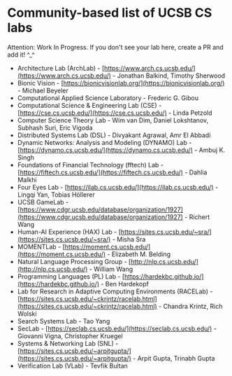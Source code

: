 # Community-based list of UCSB CS labs

Attention: Work In Progress. If you don't see your lab here, create a PR and add it! ^_^ 

- Architecture Lab (ArchLab) - [https://www.arch.cs.ucsb.edu/](https://www.arch.cs.ucsb.edu/) - Jonathan Balkind, Timothy Sherwood
- Bionic Vision - [https://bionicvisionlab.org/](https://bionicvisionlab.org/) - Michael Beyeler
- Computational Applied Science Laboratory - Frederic G. Gibou
- Computational Science & Engineering Lab (CSE) - [https://cse.cs.ucsb.edu/](https://cse.cs.ucsb.edu/) - Linda Petzold
- Computer Science Theory Lab - Wim van Dim, Daniel Lokshtanov, Subhash Suri, Eric Vigoda
- Distributed Systems Lab (DSL) - Divyakant Agrawal, Amr El Abbadi
- Dynamic Networks: Analysis and Modeling (DYNAMO) Lab - [https://dynamo.cs.ucsb.edu/](https://dynamo.cs.ucsb.edu/) - Ambuj K. Singh
- Foundations of Financial Technology (fftech) Lab - [https://fiftech.cs.ucsb.edu/](https://fiftech.cs.ucsb.edu/) - Dahlia Malkhi
- Four Eyes Lab - [https://ilab.cs.ucsb.edu/](https://ilab.cs.ucsb.edu/) - Lingqi Yan, Tobias Höllerer
- UCSB GameLab - [https://www.cdgr.ucsb.edu/database/organization/1927](https://www.cdgr.ucsb.edu/database/organization/1927) - Richert Wang
- Human-AI Experience (HAX) Lab - [https://sites.cs.ucsb.edu/~sra/](https://sites.cs.ucsb.edu/~sra/) - Misha Sra
- MOMENTLab - [https://moment.cs.ucsb.edu/](https://moment.cs.ucsb.edu/) - Elizabeth M. Belding
- Natural Language Processing Group - [http://nlp.cs.ucsb.edu/](http://nlp.cs.ucsb.edu/) - William Wang
- Programming Languages (PL) Lab - [https://hardekbc.github.io/](https://hardekbc.github.io/) - Ben Hardekopf
- Lab for Research in Adaptive Computing Environments (RACELab) - [https://sites.cs.ucsb.edu/~ckrintz/racelab.html](https://sites.cs.ucsb.edu/~ckrintz/racelab.html) - Chandra Krintz, Rich Wolski
- Search Systems Lab - Tao Yang
- SecLab - [https://seclab.cs.ucsb.edu/](https://seclab.cs.ucsb.edu/) - Giovanni Vigna, Christopher Kruegel
- Systems & Networking Lab (SNL) - [https://sites.cs.ucsb.edu/~arpitgupta/](https://sites.cs.ucsb.edu/~arpitgupta/) - Arpit Gupta, Trinabh Gupta
- Verification Lab (VLab) - Tevfik Bultan

